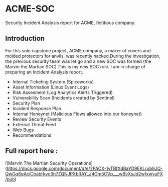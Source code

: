 # ACME-SOC
Security Incident Analysis report for ACME, fictitious company.

## Introduction

 For this solo capstone project, ACME company, a maker of covers and molded protectors for anvils, was recently hacked.During the investigation, the previous security team was let go and a new SOC was formed (the Marvin the Martian SOC).This is my new SOC role. I am in charge of preparing an Incident Analysis report.

- Internal Ticketing System (Spiceworks)
- Asset Information (Linux Event Logs)
- Risk Assesment (Log Analytics Alerts Triggered)
- Vulnerability Scan (Incidents created by Sentinel)
- Security Plan 
- Incident Response Plan
- Internal Honeynet (Malicious Flows allowed into our honeynet)
- Review Security Events
- External Threat Feed
- Web Bugs 
- Recommendations 

## Full report here :
![Marvin The Martian Security Operations] (https://docs.google.com/document/d/e/2PACX-1vTBfXdBaYD9EKLrub9JQ-QwGq6qAciCbabrkyo3n7ZQNJPXbRAY_J4Gm5CVp___wBvXsJd2wfxwyuFX/pub)
